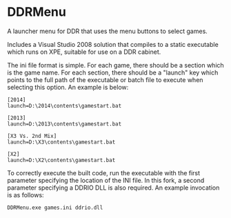 # DDRMenu

A launcher menu for DDR that uses the menu buttons to select games.

Includes a Visual Studio 2008 solution that compiles to a static executable which runs on XPE, suitable for use on a DDR cabinet.

The ini file format is simple. For each game, there should be a section which is the game name. For each section, there should be a "launch" key which points to the full path of the executable or batch file to execute when selecting this option. An example is below:

```
[2014]
launch=D:\2014\contents\gamestart.bat

[2013]
launch=D:\2013\contents\gamestart.bat

[X3 Vs. 2nd Mix]
launch=D:\X3\contents\gamestart.bat

[X2]
launch=D:\X2\contents\gamestart.bat
```

To correctly execute the built code, run the executable with the first parameter specifying the location of the INI file.
In this fork, a second parameter specifying a DDRIO DLL is also required.
An example invocation is as follows:

```
DDRMenu.exe games.ini ddrio.dll
```
